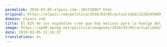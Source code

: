 ```yaml
---
permalink: 2018-03-05-elpais.com--101738967.html
original: https://elpais.com/politica/2018/03/05/actualidad/1520245089_636623.html#?ref=rss&format=simple&link=link
domain: elpais.com
title: El 82% de los españoles cree que hay motivos para la huelga del 8 de marzo
image: https://ep00.epimg.net/politica/imagenes/2018/03/05/actualidad/1520245089_636623_1520281800_rrss_normal.jpg
date: 2018-03-05 21:16:37
translations: en
---
```


